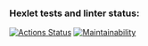 ### Hexlet tests and linter status:
[![Actions Status](https://github.com/vladoborowsky/frontend-project-44/workflows/hexlet-check/badge.svg)](https://github.com/vladoborowsky/frontend-project-44/actions)
[![Maintainability](https://api.codeclimate.com/v1/badges/17581fb9d9374bed4a65/maintainability)](https://codeclimate.com/github/vladoborowsky/frontend-project-44/maintainability)